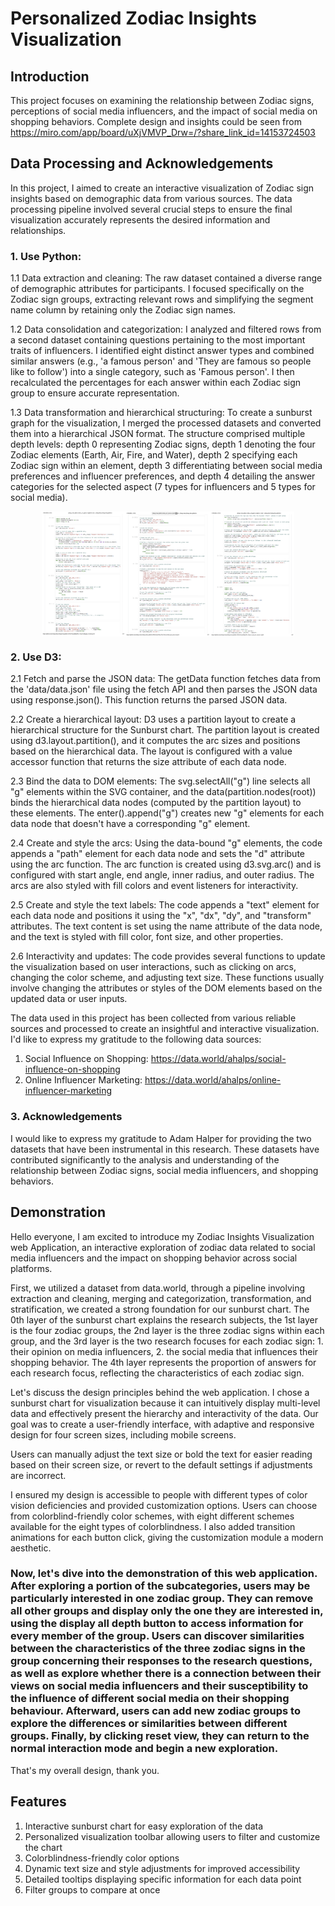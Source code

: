 # Personalized Zodiac Insights Visualization

## Introduction

This project focuses on examining the relationship between Zodiac signs, perceptions of social media influencers, and the impact of social media on shopping behaviors. Complete design and insights could be seen from https://miro.com/app/board/uXjVMVP_Drw=/?share_link_id=14153724503

## Data Processing and Acknowledgements

In this project, I aimed to create an interactive visualization of Zodiac sign insights based on demographic data from various sources. The data processing pipeline involved several crucial steps to ensure the final visualization accurately represents the desired information and relationships.

### 1. Use Python:

1.1 Data extraction and cleaning: The raw dataset contained a diverse range of demographic attributes for participants. I focused specifically on the Zodiac sign groups, extracting relevant rows and simplifying the segment name column by retaining only the Zodiac sign names.

1.2 Data consolidation and categorization: I analyzed and filtered rows from a second dataset containing questions pertaining to the most important traits of influencers. I identified eight distinct answer types and combined similar answers (e.g., 'a famous person' and 'They are famous so people like to follow') into a single category, such as 'Famous person'. I then recalculated the percentages for each answer within each Zodiac sign group to ensure accurate representation.

1.3 Data transformation and hierarchical structuring: To create a sunburst graph for the visualization, I merged the processed datasets and converted them into a hierarchical JSON format. The structure comprised multiple depth levels: depth 0 representing Zodiac signs, depth 1 denoting the four Zodiac elements (Earth, Air, Fire, and Water), depth 2 specifying each Zodiac sign within an element, depth 3 differentiating between social media preferences and influencer preferences, and depth 4 detailing the answer categories for the selected aspect (7 types for influencers and 5 types for social media).

<div style="display: flex; justify-content: center; align-items: center; flex-wrap: wrap;">
  <img src="./data_preprocess/code_snippet_1.jpeg" alt="Image description" style="height: 200px; width: auto;">
  <img src="./data_preprocess/code_snippet_2.jpeg" alt="Image description" style="height: 200px; width: auto;">
  <img src="./data_preprocess/code_snippet_3.jpeg" alt="Image description" style="height: 200px; width: auto;">
</div>

### 2. Use D3:

2.1 Fetch and parse the JSON data:
The getData function fetches data from the 'data/data.json' file using the fetch API and then parses the JSON data using response.json(). This function returns the parsed JSON data.

2.2 Create a hierarchical layout:
D3 uses a partition layout to create a hierarchical structure for the Sunburst chart. The partition layout is created using d3.layout.partition(), and it computes the arc sizes and positions based on the hierarchical data. The layout is configured with a value accessor function that returns the size attribute of each data node.

2.3 Bind the data to DOM elements:
The svg.selectAll("g") line selects all "g" elements within the SVG container, and the data(partition.nodes(root)) binds the hierarchical data nodes (computed by the partition layout) to these elements. The enter().append("g") creates new "g" elements for each data node that doesn't have a corresponding "g" element.

2.4 Create and style the arcs:
Using the data-bound "g" elements, the code appends a "path" element for each data node and sets the "d" attribute using the arc function. The arc function is created using d3.svg.arc() and is configured with start angle, end angle, inner radius, and outer radius. The arcs are also styled with fill colors and event listeners for interactivity.

2.5 Create and style the text labels:
The code appends a "text" element for each data node and positions it using the "x", "dx", "dy", and "transform" attributes. The text content is set using the name attribute of the data node, and the text is styled with fill color, font size, and other properties.

2.6 Interactivity and updates:
The code provides several functions to update the visualization based on user interactions, such as clicking on arcs, changing the color scheme, and adjusting text size. These functions usually involve changing the attributes or styles of the DOM elements based on the updated data or user inputs.

The data used in this project has been collected from various reliable sources and processed to create an insightful and interactive visualization. I'd like to express my gratitude to the following data sources:

1. Social Influence on Shopping: https://data.world/ahalps/social-influence-on-shopping
2. Online Influencer Marketing: https://data.world/ahalps/online-influencer-marketing

### 3. Acknowledgements

I would like to express my gratitude to Adam Halper for providing the two datasets that have been instrumental in this research. These datasets have contributed significantly to the analysis and understanding of the relationship between Zodiac signs, social media influencers, and shopping behaviors.

## Demonstration

Hello everyone, I am excited to introduce my Zodiac Insights Visualization web Application, an interactive exploration of zodiac data related to social media influencers and the impact on shopping behavior across social platforms.

First, we utilized a dataset from data.world, through a pipeline involving extraction and cleaning, merging and categorization, transformation, and stratification, we created a strong foundation for our sunburst chart. The 0th layer of the sunburst chart explains the research subjects, the 1st layer is the four zodiac groups, the 2nd layer is the three zodiac signs within each group, and the 3rd layer is the two research focuses for each zodiac sign: 1. their opinion on media influencers, 2. the social media that influences their shopping behavior. The 4th layer represents the proportion of answers for each research focus, reflecting the characteristics of each zodiac sign. 

Let's discuss the design principles behind the web application. I chose a sunburst chart for visualization because it can intuitively display multi-level data and effectively present the hierarchy and interactivity of the data. Our goal was to create a user-friendly interface, with adaptive and responsive design for four screen sizes, including mobile screens. 

Users can manually adjust the text size or bold the text for easier reading based on their screen size, or revert to the default settings if adjustments are incorrect. 

I ensured my design is accessible to people with different types of color vision deficiencies and provided customization options. Users can choose from colorblind-friendly color schemes, with eight different schemes available for the eight types of colorblindness. I also added transition animations for each button click, giving the customization module a modern aesthetic. 

### Now, let's dive into the demonstration of this web application. After exploring a portion of the subcategories, users may be particularly interested in one zodiac group. They can remove all other groups and display only the one they are interested in, using the display all depth button to access information for every member of the group. Users can discover similarities between the characteristics of the three zodiac signs in the group concerning their responses to the research questions, as well as explore whether there is a connection between their views on social media influencers and their susceptibility to the influence of different social media on their shopping behaviour. Afterward, users can add new zodiac groups to explore the differences or similarities between different groups. Finally, by clicking reset view, they can return to the normal interaction mode and begin a new exploration. 

That's my overall design, thank you.

## Features

1. Interactive sunburst chart for easy exploration of the data
2. Personalized visualization toolbar allowing users to filter and customize the chart
3. Colorblindness-friendly color options
4. Dynamic text size and style adjustments for improved accessibility
5. Detailed tooltips displaying specific information for each data point
6. Filter groups to compare at once

